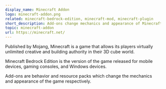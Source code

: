 ```yaml
---
display_name: Minecraft Addon
logo: minecraft-addon.png
related: minecraft-bedrock-edition, minecraft-mod, minecraft-plugin
short_description: Add-ons change mechanics and appearance of Minecraft BE.
topic: minecraft-addon
url: https://minecraft.net/
---
```

Published by Mojang, Minecraft is a game that allows its players virtually unlimited creative and building authority in their 3D cube world.

Minecraft Bedrock Edition is the version of the game released for mobile devices, gaming consoles, and Windows devices.

Add-ons are behavior and resource packs which change the mechanics and appearance of the game respectively.
